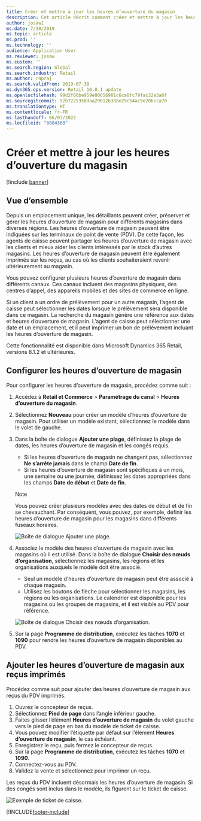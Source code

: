 ```yaml
---
title: Créer et mettre à jour les heures d’ouverture du magasin
description: Cet article décrit comment créer et mettre à jour les heures d’ouverture dans Commerce Headquarters.
author: josaw1
ms.date: 7/30/2019
ms.topic: article
ms.prod: ''
ms.technology: ''
audience: Application User
ms.reviewer: josaw
ms.custom: ''
ms.search.region: Global
ms.search.industry: Retail
ms.author: rapraj
ms.search.validFrom: 2019-07-30
ms.dyn365.ops.version: Retail 10.0.1 update
ms.openlocfilehash: 99d2f06be959e00656901c6ca8fc79fac32a3a6f
ms.sourcegitcommit: 52b7225350daa29b1263d8e29c54ac9e20bcca70
ms.translationtype: HT
ms.contentlocale: fr-FR
ms.lasthandoff: 06/03/2022
ms.locfileid: "8884363"
---
```

# <a name="create-and-update-store-hours"></a>Créer et mettre à jour les heures d’ouverture du magasin

[!include [banner](../../includes/banner.md)]

## <a name="overview"></a>Vue d’ensemble

Depuis un emplacement unique, les détaillants peuvent créer, préserver et gérer les heures d’ouverture de magasin pour différents magasins dans diverses régions. Les heures d’ouverture de magasin peuvent être indiquées sur les terminaux de point de vente (PDV). De cette façon, les agents de caisse peuvent partager les heures d’ouverture de magasin avec les clients et mieux aider les clients intéressés par le stock d’autres magasins. Les heures d’ouverture de magasin peuvent être également imprimés sur les reçus, au cas où les clients souhaiteraient revenir ultérieurement au magasin.

Vous pouvez configurer plusieurs heures d’ouverture de magasin dans différents canaux. Ces canaux incluent des magasins physiques, des centres d’appel, des appareils mobiles et des sites de commerce en ligne.

Si un client a un ordre de prélèvement pour un autre magasin, l’agent de caisse peut sélectionner les dates lorsque le prélèvement sera disponible dans ce magasin. La recherche du magasin génère une référence aux dates et heures d’ouverture de magasin. L’agent de caisse peut sélectionner une date et un emplacement, et il peut imprimer un bon de prélèvement incluant les heures d’ouverture de magasin.

Cette fonctionnalité est disponible dans Microsoft Dynamics 365 Retail, versions 8.1.2 et ultérieures.

## <a name="configure-store-hours"></a>Configurer les heures d’ouverture de magasin

Pour configurer les heures d’ouverture de magasin, procédez comme suit :

1. Accédez à **Retail et Commerce** \> **Paramétrage du canal** \> **Heures d’ouverture du magasin**.
2. Sélectionnez **Nouveau** pour créer un modèle d’heures d’ouverture de magasin. Pour utiliser un modèle existant, sélectionnez le modèle dans le volet de gauche.
3. Dans la boîte de dialogue **Ajouter une plage**, définissez la plage de dates, les heures d’ouverture de magasin et les congés requis.

    - Si les heures d’ouverture de magasin ne changent pas, sélectionnez **Ne s’arrête jamais** dans le champ **Date de fin**.
    - Si les heures d’ouverture de magasin sont spécifiques à un mois, une semaine ou une journée, définissez les dates appropriées dans les champs **Date de début** et **Date de fin**.

    > [!NOTE]
    > Vous pouvez créer plusieurs modèles avec des dates de début et de fin se chevauchant. Par conséquent, vous pouvez, par exemple, définir les heures d’ouverture de magasin pour les magasins dans différents fuseaux horaires.

    ![Boîte de dialogue Ajouter une plage.](../dev-itpro/media/Storehours1.png "Boîte de dialogue Ajouter une plage")

4. Associez le modèle des heures d’ouverture de magasin avec les magasins où il est utilisé. Dans la boîte de dialogue **Choisir des nœuds d’organisation**, sélectionnez les magasins, les régions et les organisations auxquels le modèle doit être associé.

    - Seul un modèle d’heures d’ouverture de magasin peut être associé à chaque magasin.
    - Utilisez les boutons de flèche pour sélectionner les magasins, les régions ou les organisations. Le calendrier est disponible pour les magasins ou les groupes de magasins, et il est visible au PDV pour référence.

    ![Boîte de dialogue Choisir des nœuds d’organisation.](../dev-itpro/media/Storehours2.png "Boîte de dialogue Choisir des nœuds d’organisation")

5. Sur la page **Programme de distribution**, exécutez les tâches **1070** et **1090** pour rendre les heures d’ouverture de magasin disponibles au PDV.

## <a name="add-store-hours-to-printed-receipts"></a>Ajouter les heures d’ouverture de magasin aux reçus imprimés

Procédez comme suit pour ajouter des heures d’ouverture de magasin aux reçus du PDV imprimés.

1. Ouvrez le concepteur de reçus.
2. Sélectionnez **Pied de page** dans l’angle inférieur gauche.
3. Faites glisser l’élément **Heures d’ouverture de magasin** du volet gauche vers le pied de page en bas du modèle de ticket de caisse.
4. Vous pouvez modifier l’étiquette par défaut sur l’élément **Heures d’ouverture de magasin**, le cas échéant.
5. Enregistrez le reçu, puis fermez le concepteur de reçus.
6. Sur la page **Programme de distribution**, exécutez les tâches **1070** et **1090**.
7. Connectez-vous au PDV.
8. Validez la vente et sélectionnez pour imprimer un reçu.

Les reçus du PDV incluent désormais les heures d’ouverture de magasin. Si des congés sont inclus dans le modèle, ils figurent sur le ticket de caisse.

![Exemple de ticket de caisse.](../dev-itpro/media/Storehours3.png "Exemple de ticket de caisse")


[!INCLUDE[footer-include](../../includes/footer-banner.md)]